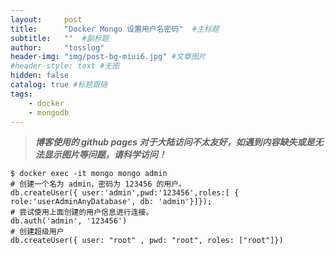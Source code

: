 ```yaml
---
layout:     post 
title:      "Docker Mongo 设置用户名密码"  #主标题
subtitle:   ""  #副标题
author:     "tosslog" 
header-img: "img/post-bg-miui6.jpg" #文章图片
#header-style: text #无图
hidden: false
catalog: true #标题跟随
tags: 
    - docker
    - mongodb
---
```

> ***博客使用的 github pages 对于大陆访问不太友好，如遇到内容缺失或是无法显示图片等问题，请科学访问！***

```
$ docker exec -it mongo mongo admin
# 创建一个名为 admin，密码为 123456 的用户。
db.createUser({ user:'admin',pwd:'123456',roles:[ { role:'userAdminAnyDatabase', db: 'admin'}]});
# 尝试使用上面创建的用户信息进行连接。
db.auth('admin', '123456')
# 创建超级用户
db.createUser({ user: "root" , pwd: "root", roles: ["root"]})
```